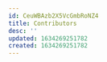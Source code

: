 ```yaml
---
id: CeuWBAzb2X5VcGmbRoNZ4
title: Contributors
desc: ''
updated: 1634269251782
created: 1634269251782
---
```





